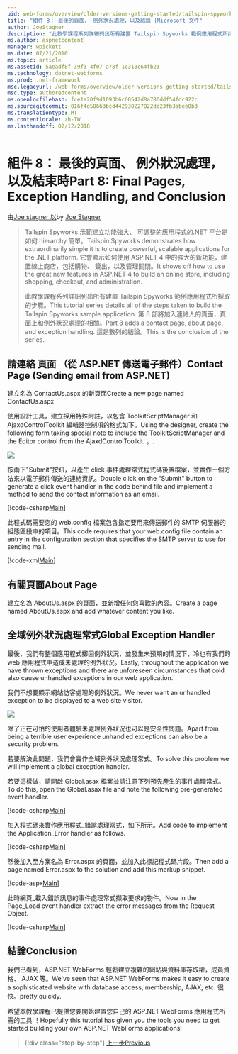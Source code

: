 ```yaml
---
uid: web-forms/overview/older-versions-getting-started/tailspin-spyworks/tailspin-spyworks-part-8
title: "組件 8： 最後的頁面、 例外狀況處理，以及結論 |Microsoft 文件"
author: JoeStagner
description: "此教學課程系列詳細列出所有建置 Tailspin Spyworks 範例應用程式所採取的步驟。 第 8 部將加入連絡人的頁面，頁面上，以及例外狀況的相關..."
ms.author: aspnetcontent
manager: wpickett
ms.date: 07/21/2010
ms.topic: article
ms.assetid: 5aeadf8f-39f3-4f07-a78f-1c310c64fb23
ms.technology: dotnet-webforms
ms.prod: .net-framework
msc.legacyurl: /web-forms/overview/older-versions-getting-started/tailspin-spyworks/tailspin-spyworks-part-8
msc.type: authoredcontent
ms.openlocfilehash: fce1a20f9d1093b6c60542d8a786ddf54fdc922c
ms.sourcegitcommit: 016f4d58663bcd442930227022de23fb3abee0b3
ms.translationtype: MT
ms.contentlocale: zh-TW
ms.lasthandoff: 02/12/2018
---
```

<a name="part-8-final-pages-exception-handling-and-conclusion"></a><span data-ttu-id="17e6f-104">組件 8： 最後的頁面、 例外狀況處理，以及結束時</span><span class="sxs-lookup"><span data-stu-id="17e6f-104">Part 8: Final Pages, Exception Handling, and Conclusion</span></span>
====================
<span data-ttu-id="17e6f-105">由[Joe stagner 以](https://github.com/JoeStagner)</span><span class="sxs-lookup"><span data-stu-id="17e6f-105">by [Joe Stagner](https://github.com/JoeStagner)</span></span>

> <span data-ttu-id="17e6f-106">Tailspin Spyworks 示範建立功能強大、 可調整的應用程式的.NET 平台是如何 hierarchy 簡單。</span><span class="sxs-lookup"><span data-stu-id="17e6f-106">Tailspin Spyworks demonstrates how extraordinarily simple it is to create powerful, scalable applications for the .NET platform.</span></span> <span data-ttu-id="17e6f-107">它會顯示如何使用 ASP.NET 4 中的強大的新功能，建置線上商店，包括購物、 簽出，以及管理關閉。</span><span class="sxs-lookup"><span data-stu-id="17e6f-107">It shows off how to use the great new features in ASP.NET 4 to build an online store, including shopping, checkout, and administration.</span></span>
> 
> <span data-ttu-id="17e6f-108">此教學課程系列詳細列出所有建置 Tailspin Spyworks 範例應用程式所採取的步驟。</span><span class="sxs-lookup"><span data-stu-id="17e6f-108">This tutorial series details all of the steps taken to build the Tailspin Spyworks sample application.</span></span> <span data-ttu-id="17e6f-109">第 8 部將加入連絡人的頁面，頁面上和例外狀況處理的相關。</span><span class="sxs-lookup"><span data-stu-id="17e6f-109">Part 8 adds a contact page, about page, and exception handling.</span></span> <span data-ttu-id="17e6f-110">這是數列的結論。</span><span class="sxs-lookup"><span data-stu-id="17e6f-110">This is the conclusion of the series.</span></span>


## <a id="_Toc260221680"></a><span data-ttu-id="17e6f-111">請連絡 頁面 （從 ASP.NET 傳送電子郵件）</span><span class="sxs-lookup"><span data-stu-id="17e6f-111">Contact Page (Sending email from ASP.NET)</span></span>

<span data-ttu-id="17e6f-112">建立名為 ContactUs.aspx 的新頁面</span><span class="sxs-lookup"><span data-stu-id="17e6f-112">Create a new page named ContactUs.aspx</span></span>

<span data-ttu-id="17e6f-113">使用設計工具，建立採用特殊附註，以包含 ToolkitScriptManager 和 AjaxdControlToolkit 編輯器控制項的格式如下。</span><span class="sxs-lookup"><span data-stu-id="17e6f-113">Using the designer, create the following form taking special note to include the ToolkitScriptManager and the Editor control from the AjaxdControlToolkit.</span></span> <span data-ttu-id="17e6f-114">。</span><span class="sxs-lookup"><span data-stu-id="17e6f-114">.</span></span>

![](tailspin-spyworks-part-8/_static/image1.jpg)

<span data-ttu-id="17e6f-115">按兩下"Submit"按鈕，以產生 click 事件處理常式程式碼後置檔案，並實作一個方法來以電子郵件傳送的連絡資訊。</span><span class="sxs-lookup"><span data-stu-id="17e6f-115">Double click on the "Submit" button to generate a click event handler in the code behind file and implement a method to send the contact information as an email.</span></span>

[!code-csharp[Main](tailspin-spyworks-part-8/samples/sample1.cs)]

<span data-ttu-id="17e6f-116">此程式碼需要您的 web.config 檔案包含指定要用來傳送郵件的 SMTP 伺服器的組態區段中的項目。</span><span class="sxs-lookup"><span data-stu-id="17e6f-116">This code requires that your web.config file contain an entry in the configuration section that specifies the SMTP server to use for sending mail.</span></span>

[!code-xml[Main](tailspin-spyworks-part-8/samples/sample2.xml)]

## <a id="_Toc260221681"></a><span data-ttu-id="17e6f-117">有關頁面</span><span class="sxs-lookup"><span data-stu-id="17e6f-117">About Page</span></span>

<span data-ttu-id="17e6f-118">建立名為 AboutUs.aspx 的頁面，並新增任何您喜歡的內容。</span><span class="sxs-lookup"><span data-stu-id="17e6f-118">Create a page named AboutUs.aspx and add whatever content you like.</span></span>

## <a id="_Toc260221682"></a><span data-ttu-id="17e6f-119">全域例外狀況處理常式</span><span class="sxs-lookup"><span data-stu-id="17e6f-119">Global Exception Handler</span></span>

<span data-ttu-id="17e6f-120">最後，我們有整個應用程式擲回例外狀況，並發生未預期的情況下，冷也有我們的 web 應用程式中造成未處理的例外狀況。</span><span class="sxs-lookup"><span data-stu-id="17e6f-120">Lastly, throughout the application we have thrown exceptions and there are unforeseen circumstances that cold also cause unhandled exceptions in our web application.</span></span>

<span data-ttu-id="17e6f-121">我們不想要顯示網站訪客處理的例外狀況。</span><span class="sxs-lookup"><span data-stu-id="17e6f-121">We never want an unhandled exception to be displayed to a web site visitor.</span></span>

![](tailspin-spyworks-part-8/_static/image2.jpg)

<span data-ttu-id="17e6f-122">除了正在可怕的使用者體驗未處理例外狀況也可以是安全性問題。</span><span class="sxs-lookup"><span data-stu-id="17e6f-122">Apart from being a terrible user experience unhandled exceptions can also be a security problem.</span></span>

<span data-ttu-id="17e6f-123">若要解決此問題，我們會實作全域例外狀況處理常式。</span><span class="sxs-lookup"><span data-stu-id="17e6f-123">To solve this problem we will implement a global exception handler.</span></span>

<span data-ttu-id="17e6f-124">若要這樣做，請開啟 Global.asax 檔案並請注意下列預先產生的事件處理常式。</span><span class="sxs-lookup"><span data-stu-id="17e6f-124">To do this, open the Global.asax file and note the following pre-generated event handler.</span></span>

[!code-csharp[Main](tailspin-spyworks-part-8/samples/sample3.cs)]

<span data-ttu-id="17e6f-125">加入程式碼來實作應用程式\_錯誤處理常式，如下所示。</span><span class="sxs-lookup"><span data-stu-id="17e6f-125">Add code to implement the Application\_Error handler as follows.</span></span>

[!code-csharp[Main](tailspin-spyworks-part-8/samples/sample4.cs)]

<span data-ttu-id="17e6f-126">然後加入至方案名為 Error.aspx 的頁面，並加入此標記程式碼片段。</span><span class="sxs-lookup"><span data-stu-id="17e6f-126">Then add a page named Error.aspx to the solution and add this markup snippet.</span></span>

[!code-aspx[Main](tailspin-spyworks-part-8/samples/sample5.aspx)]

<span data-ttu-id="17e6f-127">此時網頁\_載入錯誤訊息的事件處理常式擷取要求的物件。</span><span class="sxs-lookup"><span data-stu-id="17e6f-127">Now in the Page\_Load event handler extract the error messages from the Request Object.</span></span>

[!code-csharp[Main](tailspin-spyworks-part-8/samples/sample6.cs)]

## <a id="_Toc260221683"></a><span data-ttu-id="17e6f-128">結論</span><span class="sxs-lookup"><span data-stu-id="17e6f-128">Conclusion</span></span>

<span data-ttu-id="17e6f-129">我們已看到，ASP.NET WebForms 輕鬆建立複雜的網站與資料庫存取權，成員資格、 AJAX 等。</span><span class="sxs-lookup"><span data-stu-id="17e6f-129">We've seen that ASP.NET WebForms makes it easy to create a sophisticated website with database access, membership, AJAX, etc.</span></span> <span data-ttu-id="17e6f-130">很快。</span><span class="sxs-lookup"><span data-stu-id="17e6f-130">pretty quickly.</span></span>

<span data-ttu-id="17e6f-131">希望本教學課程已提供您要開始建置您自己的 ASP.NET WebForms 應用程式所需的工具 ！</span><span class="sxs-lookup"><span data-stu-id="17e6f-131">Hopefully this tutorial has given you the tools you need to get started building your own ASP.NET WebForms applications!</span></span>

>[!div class="step-by-step"]
[<span data-ttu-id="17e6f-132">上一步</span><span class="sxs-lookup"><span data-stu-id="17e6f-132">Previous</span></span>](tailspin-spyworks-part-7.md)
